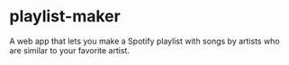 # playlist-maker
A web app that lets you make a Spotify playlist with songs by artists who are similar to your favorite artist.
